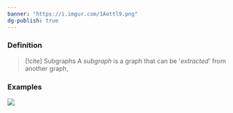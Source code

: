 ```yaml
---
banner: "https://i.imgur.com/1Aottl9.png"
dg-publish: true
---
```


### Definition
>[!cite] Subgraphs
>A *subgraph* is a graph that can be '*extracted*' from another graph,


### Examples
![](https://i.imgur.com/1Aottl9.png)
